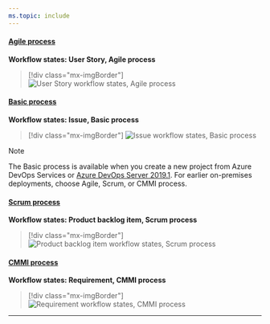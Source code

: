 ```yaml
---
ms.topic: include
---
```


#### [Agile process](#tab/agile-process)

**Workflow states: User Story, Agile process**

> [!div class="mx-imgBorder"]  
> ![User Story workflow states, Agile process](/azure/devops/boards/work-items/guidance/media/ALM_PT_Agile_WF_UserStory.png)

#### [Basic process](#tab/basic-process)

**Workflow states: Issue, Basic process**

> [!div class="mx-imgBorder"]
> ![Issue workflow states, Basic process](/azure/devops/boards/get-started/media/track-issues/basic-process-workflow.png)

> [!NOTE]  
> The Basic process is available when you create a new project from Azure DevOps Services or [Azure DevOps Server 2019.1](https://go.microsoft.com/fwlink/?LinkId=2097609). For earlier on-premises deployments, choose Agile, Scrum, or CMMI process.

#### [Scrum process](#tab/scrum-process)

**Workflow states: Product backlog item, Scrum process**

> [!div class="mx-imgBorder"]  
> ![Product backlog item workflow states, Scrum process](/azure/devops/boards/work-items/guidance/media/ALM_PT_Scrum_WF_PBI.png)

#### [CMMI process](#tab/cmmi-process)

**Workflow states: Requirement, CMMI process**

> [!div class="mx-imgBorder"]  
> ![Requirement workflow states, CMMI process](/azure/devops/boards/work-items/guidance/media/ALM_PT_CMMI_WF_Requirement.png)

---
